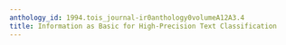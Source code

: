 ```yaml
---
anthology_id: 1994.tois_journal-ir0anthology0volumeA12A3.4
title: Information as Basic for High-Precision Text Classification
---
```

